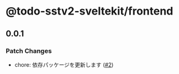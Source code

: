 # @todo-sstv2-sveltekit/frontend

## 0.0.1

### Patch Changes

- chore: 依存パッケージを更新します ([#2](https://github.com/moochannel/todo-sst-sveltekit/pull/2))
